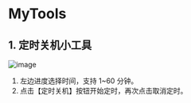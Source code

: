 # MyTools
## 1. 定时关机小工具
![image](https://github.com/user-attachments/assets/2879129c-327f-4da9-a2b5-6732da2b9a71)
1. 左边进度选择时间，支持 1~60 分钟。
2. 点击【定时关机】按钮开始定时，再次点击取消定时。

